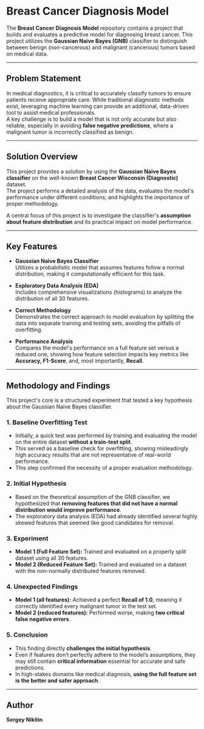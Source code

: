 # Breast Cancer Diagnosis Model

The **Breast Cancer Diagnosis Model** repository contains a project that builds and evaluates a predictive model for diagnosing breast cancer. This project utilizes the **Gaussian Naive Bayes (GNB)** classifier to distinguish between benign (non-cancerous) and malignant (cancerous) tumors based on medical data.

---

## Problem Statement

In medical diagnostics, it is critical to accurately classify tumors to ensure patients receive appropriate care. While traditional diagnostic methods exist, leveraging machine learning can provide an additional, data-driven tool to assist medical professionals.  
A key challenge is to build a model that is not only accurate but also reliable, especially in avoiding **false negative predictions**, where a malignant tumor is incorrectly classified as benign.

---

## Solution Overview

This project provides a solution by using the **Gaussian Naive Bayes classifier** on the well-known **Breast Cancer Wisconsin (Diagnostic)** dataset.  
The project performs a detailed analysis of the data, evaluates the model's performance under different conditions, and highlights the importance of proper methodology.  

A central focus of this project is to investigate the classifier's **assumption about feature distribution** and its practical impact on model performance.

---

## Key Features

- **Gaussian Naive Bayes Classifier**  
  Utilizes a probabilistic model that assumes features follow a normal distribution, making it computationally efficient for this task.

- **Exploratory Data Analysis (EDA)**  
  Includes comprehensive visualizations (histograms) to analyze the distribution of all 30 features.

- **Correct Methodology**  
  Demonstrates the correct approach to model evaluation by splitting the data into separate training and testing sets, avoiding the pitfalls of overfitting.

- **Performance Analysis**  
  Compares the model's performance on a full feature set versus a reduced one, showing how feature selection impacts key metrics like **Accuracy, F1-Score**, and, most importantly, **Recall**.

---

## Methodology and Findings

This project's core is a structured experiment that tested a key hypothesis about the Gaussian Naive Bayes classifier.

### 1. Baseline Overfitting Test
- Initially, a quick test was performed by training and evaluating the model on the entire dataset **without a train-test split**.  
- This served as a baseline check for overfitting, showing misleadingly high accuracy results that are not representative of real-world performance.  
- This step confirmed the necessity of a proper evaluation methodology.

### 2. Initial Hypothesis
- Based on the theoretical assumption of the GNB classifier, we hypothesized that **removing features that did not have a normal distribution would improve performance**.  
- The exploratory data analysis (EDA) had already identified several highly skewed features that seemed like good candidates for removal.

### 3. Experiment
- **Model 1 (Full Feature Set):** Trained and evaluated on a properly split dataset using all 30 features.  
- **Model 2 (Reduced Feature Set):** Trained and evaluated on a dataset with the non-normally distributed features removed.

### 4. Unexpected Findings
- **Model 1 (all features):** Achieved a perfect **Recall of 1.0**, meaning it correctly identified every malignant tumor in the test set.  
- **Model 2 (reduced features):** Performed worse, making **two critical false negative errors**.

### 5. Conclusion
- This finding directly **challenges the initial hypothesis**.  
- Even if features don’t perfectly adhere to the model’s assumptions, they may still contain **critical information** essential for accurate and safe predictions.  
- In high-stakes domains like medical diagnosis, **using the full feature set is the better and safer approach**.

---

## Author

**Sergey Nikitin**

